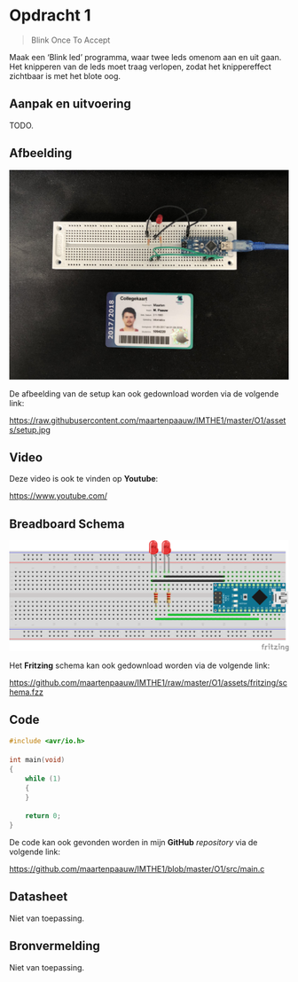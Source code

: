 # Opdracht 1

> Blink Once To Accept

Maak een ‘Blink led’ programma, waar twee leds omenom aan en uit gaan. Het knipperen van de leds moet traag verlopen, zodat het knippereffect zichtbaar is met het blote oog.

## Aanpak en uitvoering

TODO.

## Afbeelding

![setup](assets/setup.jpg)

De afbeelding van de setup kan ook gedownload worden via de volgende link:

https://raw.githubusercontent.com/maartenpaauw/IMTHE1/master/O1/assets/setup.jpg

## Video

Deze video is ook te vinden op **Youtube**:

https://www.youtube.com/

## Breadboard Schema

[![schema](assets/fritzing/schema.png)](https://raw.githubusercontent.com/maartenpaauw/IMTHE1/master/O1/assets/fritzing/schema.png)

Het **Fritzing** schema kan ook gedownload worden via de volgende link:

https://github.com/maartenpaauw/IMTHE1/raw/master/O1/assets/fritzing/schema.fzz

## Code

```c
#include <avr/io.h>

int main(void)
{
    while (1)
    {
    }

    return 0;
}
```

De code kan ook gevonden worden in mijn **GitHub** *repository* via de volgende link:

https://github.com/maartenpaauw/IMTHE1/blob/master/O1/src/main.c

## Datasheet

Niet van toepassing.

## Bronvermelding

Niet van toepassing.
